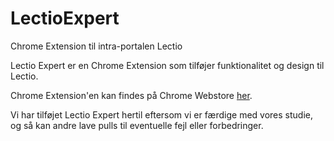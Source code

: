 # LectioExpert
Chrome Extension til intra-portalen Lectio 


Lectio Expert er en Chrome Extension som tilføjer funktionalitet og design til Lectio.


Chrome Extension'en kan findes på Chrome Webstore [her](https://chrome.google.com/webstore/detail/hdfpfilneelpdfahbkehkgjlbccijkkk/).



Vi har tilføjet Lectio Expert hertil eftersom vi er færdige med vores studie, og så kan andre lave pulls til eventuelle fejl eller forbedringer.
